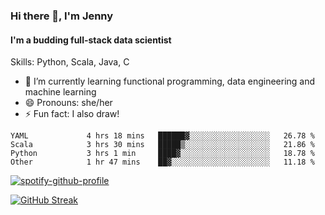 ### Hi there 👋, I'm Jenny
#### I'm a budding full-stack data scientist

Skills: Python, Scala, Java, C

- 🌱 I’m currently learning functional programming, data engineering and machine learning 
- 😄 Pronouns: she/her 
- ⚡ Fun fact: I also draw! 

<!--START_SECTION:waka-->

```text
YAML             4 hrs 18 mins   ██████▓░░░░░░░░░░░░░░░░░░   26.78 %
Scala            3 hrs 30 mins   █████▒░░░░░░░░░░░░░░░░░░░   21.86 %
Python           3 hrs 1 min     ████▓░░░░░░░░░░░░░░░░░░░░   18.78 %
Other            1 hr 47 mins    ██▓░░░░░░░░░░░░░░░░░░░░░░   11.18 %
```

<!--END_SECTION:waka-->

[![spotify-github-profile](https://spotify-github-profile.vercel.app/api/view?uid=kh5e5q72420aadpa715ryg9u4&cover_image=true&theme=novatorem&bar_color_cover=true&bar_color=53b14f)](https://spotify-github-profile.vercel.app/api/view?uid=kh5e5q72420aadpa715ryg9u4&redirect=true)

[![GitHub Streak](https://streak-stats.demolab.com?user=jinkjonks&theme=monokai&hide_border=true&date_format=j%20M%5B%20Y%5D)](https://git.io/streak-stats)

